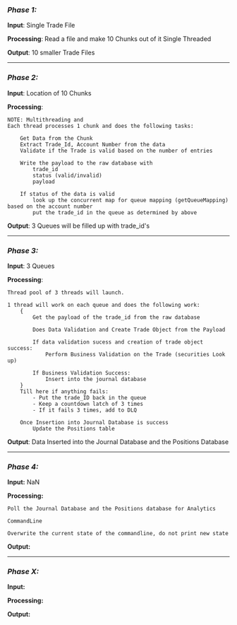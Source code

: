 ### _Phase 1:_

**Input**: Single Trade File

**Processing**: Read a file and make 10 Chunks out of it
    Single Threaded

**Output**: 10 smaller Trade Files

---
### _Phase 2:_

**Input**: Location of 10 Chunks

**Processing**:

    NOTE: Multithreading and 
    Each thread processes 1 chunk and does the following tasks:
    
        Get Data from the Chunk
        Extract Trade_Id, Account Number from the data
        Validate if the Trade is valid based on the number of entries
    
        Write the payload to the raw database with
            trade_id
            status (valid/invalid)
            payload
    
        If status of the data is valid
            look up the concurrent map for queue mapping (getQueueMapping) based on the account number
            put the trade_id in the queue as determined by above

**Output**: 3 Queues will be filled up with trade_id's

---
### _Phase 3:_

**Input**: 3 Queues

**Processing**:

    Thread pool of 3 threads will launch.

    1 thread will work on each queue and does the following work:
        {
            Get the payload of the trade_id from the raw database
            
            Does Data Validation and Create Trade Object from the Payload
            
            If data validation sucess and creation of trade object success:
                Perform Business Validation on the Trade (securities Look up)    
            
            If Business Validation Success:
                Insert into the journal database
        } 
        Till here if anything fails:        
            - Put the trade_ID back in the queue
            - Keep a countdown latch of 3 times
            - If it fails 3 times, add to DLQ

        Once Insertion into Journal Database is success
            Update the Positions table


**Output**: Data Inserted into the Journal Database and the Positions Database

---
### _Phase 4:_

**Input:** NaN

**Processing:**
    
    Poll the Journal Database and the Positions database for Analytics

    CommandLine

    Overwrite the current state of the commandline, do not print new state

**Output:**


---
### _Phase X:_

**Input:**

**Processing:**

**Output:**

